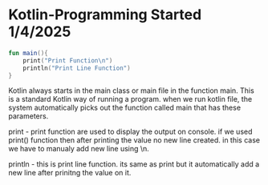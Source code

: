 # Kotlin-Programming Started 1/4/2025

```kt
fun main(){
    print("Print Function\n")
    println("Print Line Function")
}
```
Kotlin always starts in the main class or main file in the function main. This is a standard Kotlin way of running a program. when we run kotlin file, the system automatically picks out the function called main that has these parameters.

print - print function are used to display the output on console. if we used print() function then after printing the value no new line created. in this case we have to manualy add new line using \n.

println - this is print line function. its same as print but it automatically add a new line after prinitng the value on it.
